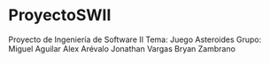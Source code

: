 # ProyectoSWII
Proyecto de Ingeniería de Software II
Tema: Juego Asteroides
Grupo: 
Miguel Aguilar
Alex Arévalo
Jonathan Vargas
Bryan Zambrano
